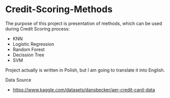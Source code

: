 # Credit-Scoring-Methods
The purpose of this project is presentation of methods, which can be used during Credit Scoring process:
- KNN
- Logistic Regression
- Random Forest
- Decission Tree
- SVM

Project actually is written in Polish, but I am going to translate it into English.

Data Source
- https://www.kaggle.com/datasets/dansbecker/aer-credit-card-data
